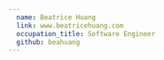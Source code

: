 ```yaml
---
  name: Beatrice Huang
  link: www.beatricehuang.com
  occupation_title: Software Engineer
  github: beahuang
---
```

